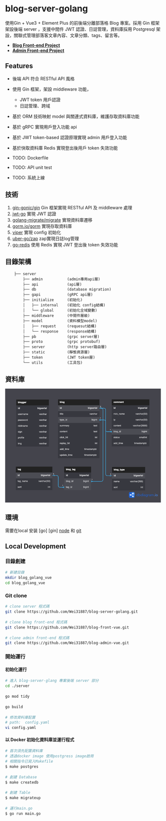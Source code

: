 # blog-server-golang

使用Gin + Vue3 + Element Plus 的前後端分離部落格 Blog 專案。採用 Gin 框架架設後端 server ，支援中間件 JWT 認證、日誌管理，資料庫採用 Postgresql 架設，關聯式管理部落客文章內容、文章分類、tags、留言等。

- **[Blog Front-end Project](https://github.com/Wei31887/blog-front-vue)**
- **[Admin Front-end Project](https://github.com/Wei31887/blog-admin-vue)**

## Features
- 後端 API 符合 RESTful API 風格
- 使用 Gin 框架，架設 middleware 功能，
    - JWT token 用戶認證
    - 日誌管理、跨域
- 基於 ORM 技術映射 model 與關連式資料庫，維護存取資料庫功能
- 基於 gRPC 實現用戶登入功能 api 
- 基於 JWT token-based 認證原理實現 admin 用戶登入功能
- 基於快取資料庫 Redis 實現登出後用戶 token 失效功能

- TODO: Dockerfile
- TODO: API unit test
- TODO: 系統上線

## 技術
1. [gin-gonic/gin](https://github.com/gin-gonic/gin) Gin 框架實現 RESTful API 及 middleware 處理
2. [jwt-go](https://github.com/dgrijalva/jwt-go) 實現 JWT 認證
3. [golang-migrate/migrate](https://github.com/golang-migrate/migrate) 實現資料庫遷移
4. [gorm.io/gorm](https://gorm.io) 實現存取資料庫
5. [viper](https://github.com/spf13/viper) 實現 config 初始化
6. [uber-go/zap](https://github.com/uber-go/zap) zap實現日誌log管理
7. [go-redis](https://github.com/redis/go-redis) 使用 Redis 實現 JWT 登出後 token 失效功能

## 目錄架構
```
    ├── server
        ├── admin           (admin專用api層)
        ├── api             (api層)
        ├── db              (database migration)
        ├── gapi            (gRPC api層)
        ├── initialize      (初始化)                        
        │   ├── internal    (初始化 config結構)
        │   └── global      (初始化全域變數)                              
        ├── middleware      (中間件層級)                        
        ├── model           (資料模型model)                    
        │   ├── request     (requesut結構)                        
        │   └── response    (response結構)                              
        ├── pb              (grpc server層)                        
        ├── proto           (grpc protobuf)                                               
        ├── server          (http server路由層)                    
        ├── static          (靜態資源層)                    
        ├── token           (JWT token層)                    
        └── utils           (工具包)                                     
```

## 資料庫
![](./go-blog.png)

## 環境

需要在local 安装 [go] [gin] [node](http://nodejs.org/) 和 [git](https://git-scm.com/) 

## Local Development

### 目錄創建

```bash
# 新建目錄
mkdir blog_golang_vue
cd blog_golang_vue
```

### Git clone

```bash
# clone server 程式碼
git clone https://github.com/Wei31887/blog-server-golang.git

# clone blog front-end 程式碼
git clone https://github.com/Wei31887/blog-front-vue.git

# clone admin front-end 程式碼
git clone https://github.com/Wei31887/blog-admin-vue.git
```

### 開始運行

#### 初始化運行

```bash
# 進入 blog-server-glang 專案後端 server 部分
cd ./server

go mod tidy

go build

# 修改資料庫配置 
# path:  config.yaml
vi config.yaml 
```

#### 以 Docker 初始化資料庫並運行程式

``` bash
# 首次須先配置資料庫
# 透過docker image 使用postgress image啟用
# 相關指令已寫入Makefile
$ make postgres

# 創建 Database
$ make createdb

# 創建 Table
$ make migrateup

# 運行main.go
$ go run main.go
```

